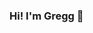 ### Hi! I'm Gregg 👋

<!--
**greggfine/greggfine** is a ✨ _special_ ✨ repository because its `README.md` (this file) appears on your GitHub profile.

Here are some ideas to get you started:

- 🔭 I’m currently working on ...
- 🌱 I’m currently learning ...
- 👯 I’m looking to collaborate on ...
- 🤔 I’m looking for help with ...
- 💬 Ask me about ...
- 📫 How to reach me: <a href="mailto: gregg@greggfinedev.com">Let's talk!</a>
- 😄 Pronouns: ...
- ⚡ Fun fact: ...
-->
